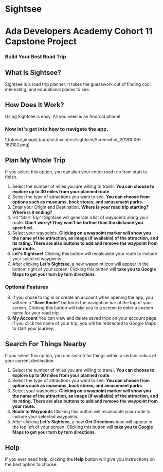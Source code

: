 # Sightsee
# Ada Developers Academy Cohort 11 Capstone Project
### Build Your Best Road Trip

## What Is Sightsee?
Sightsee is a road trip planner. It takes the guesswork out of finding cool, interesting, and educational places to see.

## How Does It Work?
Using Sightsee is easy. All you need is an Android phone!

### Now let's get into how to navigate the app.

![tutorial_image]
(app/src/main/res/sightsee/Screenshot_20191006-162102.png)

## Plan My Whole Trip
If you select this option, you can plan your entire road trip from start to finish.
1. Select the number of miles you are willing to travel. **You can choose to explore up to 30 miles from your planned route**.
2. Select the type of attractions you want to see. **You can choose from options such as museums, book stores, and amusement parks**.
3. Enter your Origin and Destination. **Where is your road trip starting? Where is it ending?**
4. Hit "Start Trip"! Sightsee will generate a list of waypoints along your route. **Don't worry! They won't be farther than the distance you specified.**
5. Select your waypoints. **Clicking on a waypoint marker will show you the name of the attraction, an image (if available) of the attraction, and its rating. There are also buttons to add and remove the waypoint from your route.**
6. **Let's Sightsee!** Clicking this button will recalculate your route to include your selected waypoints.
7. After clicking **Let's Sightsee**, a new waypoint icon will appear in the bottom right of your screen. Clicking this button will **take you to Google Maps to get your turn by turn directions**.
### Optional Features
8. If you chose to log in or create an account when opening the app, you will see a **"Save Route"** button in the navigation bar at the top of your screen. Clicking this button will take you to a screen to enter a custom name for your road trip.
9. **My Account** You can view and delete saved trips on your account page. If you click the name of your trip, you will be redirected to Google Maps to start your journey.


## Search For Things Nearby
If you select this option, you can search for things within a certain radius of your current destination.
1. Select the number of miles you are willing to travel. **You can choose to explore up to 30 miles from your planned route**.
2. Select the type of attractions you want to see. **You can choose from options such as museums, book stores, and amusement parks**.
3. Select your waypoints. **Clicking on a waypoint marker will show you the name of the attraction, an image (if available) of the attraction, and its rating. There are also buttons to add and remove the waypoint from your route.**
4. **Route to Waypoints** Clicking this button will recalculate your route to include your selected waypoints.
5. After clicking **Let's Sightsee**, a new **Get Directions** icon will appear in the top left of your screen. Clicking this button will **take you to Google Maps to get your turn by turn directions**.


## Help
If you ever need help, clicking the **Help** button will give you instructions on the best option to choose. 
